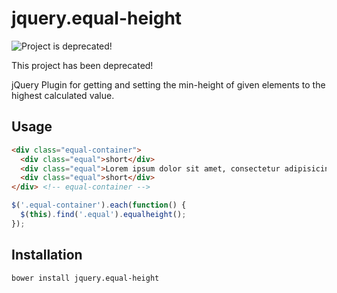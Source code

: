 jquery.equal-height
===================

![Project is deprecated!](https://cdn.rawgit.com/OpenSourceWorkflow/generator-kickstart/master/deprecated.svg)

This project has been deprecated!

jQuery Plugin for getting and setting the min-height of given elements to the highest calculated value.

Usage
-----

```html
<div class="equal-container">
  <div class="equal">short</div>
  <div class="equal">Lorem ipsum dolor sit amet, consectetur adipisicing elit. Architecto veritatis reiciendis repellendus autem aspernatur asperiores nihil unde? Laborum cumque inventore nemo eum ab debitis adipisci a obcaecati nesciunt commodi doloribus.</div>
  <div class="equal">short</div>
</div> <!-- equal-container -->
```

```javascript
$('.equal-container').each(function() {
  $(this).find('.equal').equalheight();
});
```

Installation
------------

```shell
bower install jquery.equal-height
```
